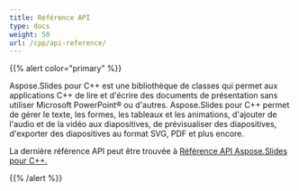 ```yaml
---
title: Référence API
type: docs
weight: 50
url: /cpp/api-reference/
---
```


{{% alert color="primary" %}} 

Aspose.Slides pour C++ est une bibliothèque de classes qui permet aux applications C++ de lire et d'écrire des documents de présentation sans utiliser Microsoft PowerPoint® ou d'autres. Aspose.Slides pour C++ permet de gérer le texte, les formes, les tableaux et les animations, d'ajouter de l'audio et de la vidéo aux diapositives, de prévisualiser des diapositives, d'exporter des diapositives au format SVG, PDF et plus encore.

La dernière référence API peut être trouvée à 
[Référence API Aspose.Slides pour C++.](https://reference.aspose.com/slides/cpp/)

{{% /alert %}}